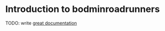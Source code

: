 # Introduction to bodminroadrunners

TODO: write [great documentation](http://jacobian.org/writing/what-to-write/)
